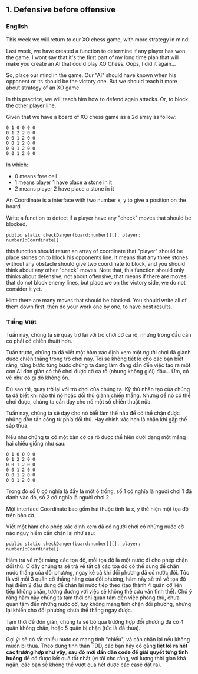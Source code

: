 ## 1. Defensive before offensive

### English ###

This week we will return to our XO chess game, with more strategy in mind!

Last week, we have created a function to determine if any player has won the game. I wont say that it's the first part of my long time plan that will make you create an AI that could play XO Chess. Oops, I did it again...

So, place our mind in the game. Our "AI" should have known when his opponent or its should be the victory one. But we should teach it more about strategy of an XO game.

In this practice, we will teach him how to defend again attacks. Or, to block the other player line.

Given that we have a board of XO chess game as a 2d array as follow:

    0 1 0 0 0 0
    0 1 2 2 0 0
    0 0 1 2 0 0
    0 0 1 2 0 0
    0 0 1 2 0 0
    0 0 1 2 0 0

In which:

- 0 means free cell
- 1 means player 1 have place a stone in it
- 2 means player 2 have place a stone in it

An Coordinate is a interface with two number x, y to give a position on the board.

Write a function to detect if a player have any "check" moves that should be blocked.

    public static checkDanger(board:number[][], player: number):Coordinate[]

this function should return an array of coordinate that "player" should be place stones on to block his opponents line. It means that any three stones without any obstacle should give two coordinate to block, and you should think about any other "check" moves. Note that, this function should only thinks about defensive, not about offensive, that means if there are moves that do not block enemy lines, but place we on the victory side, we do not consider it yet.

Hint: there are many moves that should be blocked. You should write all of them down first, then do your work one by one, to have best results.

### Tiếng Việt ###

Tuần này, chúng ta sẽ quay trở lại với trò chơi cờ ca rô, nhưng trong đầu cần có phải có chiến thuật hơn.

Tuần trước, chúng ta đã viết một hàm xác định xem một người chơi đã giành được chiến thắng trong trò chơi này. Tôi sẽ không tiết lộ cho các bạn biết rằng, từng bước từng bước chúng ta đang làm đang dẫn đến việc tạo ra một con AI đơn giản có thể chơi được cờ ca rô (nhưng không giỏi) đâu... Ừm, có vẻ như có gì đó không ổn.

Dù sao thì, quay trở lại với trò chơi của chúng ta. Kỳ thủ nhân tạo của chúng ta đã biết khi nào thì nó hoặc đối thủ giành chiến thắng. Nhưng để nó có thể chơi được, chúng ta cần dạy cho nó một số chiến thuật nữa.

Tuần này, chúng ta sẽ dạy cho nó biết làm thế nào để có thể chặn được những đòn tấn công từ phía đối thủ. Hay chính xác hơn là chặn khi gặp thế sắp thua.

Nếu như chúng ta có một bàn cờ ca rô được thể hiện dưới dạng một mảng hai chiều giống như sau:

    0 1 0 0 0 0
    0 1 2 2 0 0
    0 0 1 2 0 0
    0 0 1 2 0 0
    0 0 1 2 0 0
    0 0 1 2 0 0

Trong đó số 0 có nghĩa là đấy là một ô trống, số 1 có nghĩa là người chơi 1 đã đánh vào đó, số 2 có nghĩa là người chơi 2.

Một interface Coordinate bao gồm hai thuộc tính là x, y thể hiện một tọa độ trên bàn cờ. 

Viết một hàm cho phép xác định xem đã có người chơi có những nước cờ nào nguy hiểm cần chặn lại như sau:

    public static checkDanger(board:number[][], player: number):Coordinate[]

Hàm trả về một mảng các tọa độ, mỗi tọa độ là một nước đi cho phép chặn đối thủ. Ở đây chúng ta sẽ trả về tất cả các tọa độ có thể dùng để chặn nước thắng của đối phương, ngay kể cả khi đối phương đã có nước đôi. Tức là với mỗi 3 quân cờ thẳng hàng của đối phương, hàm này sẽ trả về tọa độ hai điểm 2 đầu dùng để chặn lại nước tiếp theo (tạo thành 4 quân cờ liên tiếp không chặn, tương đương với việc sẽ không thể cứu vãn tình thế). Chú ý rằng hàm này chúng ta tạm thời chỉ quan tâm đến việc phòng thủ, chưa quan tâm đến những nước cờ, tuy không mang tính chặn đối phương, nhưng lại khiến cho đối phương chưa thể thắng ngay được.

Tạm thời để đơn giản, chúng ta sẽ bỏ qua trường hợp đối phương đã có 4 quân không chặn, hoặc 5 quân bị chặn (tức là đã thua).

Gợi ý: sẽ có rất nhiều nước cờ mang tính "chiếu", và cần chặn lại nếu không muốn bị thua. Theo đúng tinh thần TDD, các bạn hãy cố gắng **liệt kê ra hết các trường hợp như vậy**, **sau đó mới dần dần code để giải quyết từng tình huống** để có được kết quả tốt nhất (vì tôi cho rằng, với lượng thời gian khá ngắn, các bạn sẽ không thể vượt qua hết được các case đặt ra).